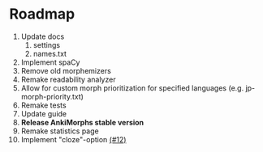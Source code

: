 # Roadmap

1. Update docs
   1. settings
   2. names.txt
2. Implement spaCy
3. Remove old morphemizers
4. Remake readability analyzer
5. Allow for custom morph prioritization for specified languages (e.g. jp-morph-priority.txt)
6. Remake tests
7. Update guide
8. **Release AnkiMorphs stable version**
9. Remake statistics page
10. Implement "cloze"-option [(#12)](https://github.com/mortii/anki-morphs/discussions/12)
